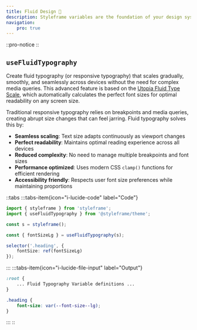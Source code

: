 ```yaml
---
title: Fluid Design 🚧
description: Styleframe variables are the foundation of your design system. They let you define design tokens such as colors, spacing, typography, and more.
navigation:
    pro: true
---
```

 
::pro-notice
::
 
## `useFluidTypography` 

Create fluid typography (or responsive typography) that scales gradually, smoothly, and seamlessly across devices without the need for complex media queries. This advanced feature is based on the [Utopia Fluid Type Scale](https://utopia.fyi/), which automatically calculates the perfect font sizes for optimal readability on any screen size.

Traditional responsive typography relies on breakpoints and media queries, creating abrupt size changes that can feel jarring. Fluid typography solves this by:

- **Seamless scaling**: Text size adapts continuously as viewport changes
- **Perfect readability**: Maintains optimal reading experience across all devices
- **Reduced complexity**: No need to manage multiple breakpoints and font sizes
- **Performance optimized**: Uses modern CSS `clamp()` functions for efficient rendering
- **Accessibility friendly**: Respects user font size preferences while maintaining proportions


::tabs
:::tabs-item{icon="i-lucide-code" label="Code"}

```ts
import { styleframe } from 'styleframe';
import { useFluidTypography } from '@styleframe/theme';

const s = styleframe();

const { fontSizeLg } = useFluidTypography(s);

selector('.heading', {
    fontSize: ref(fontSizeLg)
});
```

:::
:::tabs-item{icon="i-lucide-file-input" label="Output"}

```css
:root {
    ... Fluid Typography Variable definitions ...
}

.heading {
    font-size: var(--font-size--lg);
}
```

:::
::
